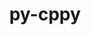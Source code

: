 ---
title: "py-cppy"
layout: cache
categories: [package, develop]
meta: {"compilers": ["none"], "num_specs": 208, "num_specs_by_stack": {"data-vis-sdk": 16, "e4s": 62, "e4s-neoverse-v2": 33, "e4s-oneapi": 19, "e4s-rocm-external": 16, "hep": 20, "ml-darwin-aarch64-mps": 13, "ml-linux-aarch64-cpu": 15, "ml-linux-aarch64-cuda": 15, "ml-linux-x86_64-cpu": 15, "ml-linux-x86_64-cuda": 15, "radiuss": 16, "root": 208}, "oss": ["sequoia", "ubuntu18.04", "ubuntu20.04", "ubuntu22.04", "ubuntu24.04"], "platforms": ["darwin", "linux"], "stacks": ["data-vis-sdk", "e4s", "e4s-neoverse-v2", "e4s-oneapi", "e4s-rocm-external", "hep", "ml-darwin-aarch64-mps", "ml-linux-aarch64-cpu", "ml-linux-aarch64-cuda", "ml-linux-x86_64-cpu", "ml-linux-x86_64-cuda", "radiuss", "root"], "targets": ["aarch64", "neoverse_v2", "x86_64_v3"], "versions": ["1.1.0", "1.3.1"]}
spec_details: [{"compiler": "none", "hash": "27dupq4kskm5gnoxupksv3elyabix5tz", "os": "ubuntu22.04", "platform": "linux", "size": "-", "stacks": ["e4s-neoverse-v2", "root"], "target": "neoverse_v2", "variants": ["build_system=python_pip"], "versions": ["1.3.1"]}, {"compiler": "none", "hash": "27l6kmku3tc2l7tksmfjoas2att7znhe", "os": "ubuntu18.04", "platform": "linux", "size": "-", "stacks": ["radiuss", "root"], "target": "x86_64_v3", "variants": ["build_system=python_pip"], "versions": ["1.3.1"]}, {"compiler": "none", "hash": "2ar6cr3lg24hkhb77zmqyxd6rwof3sgr", "os": "ubuntu18.04", "platform": "linux", "size": "-", "stacks": ["radiuss", "root"], "target": "x86_64_v3", "variants": ["build_system=python_pip"], "versions": ["1.3.1"]}, {"compiler": "none", "hash": "2dvgddjerc3ctq7l2qapvxd67gchqrhv", "os": "ubuntu22.04", "platform": "linux", "size": "-", "stacks": ["e4s-neoverse-v2", "root"], "target": "neoverse_v2", "variants": ["build_system=python_pip"], "versions": ["1.3.1"]}, {"compiler": "none", "hash": "2gsmem56g3t66z4tslxhv2l2tsbigd5d", "os": "ubuntu24.04", "platform": "linux", "size": "-", "stacks": ["ml-linux-aarch64-cpu", "ml-linux-aarch64-cuda", "root"], "target": "aarch64", "variants": ["build_system=python_pip"], "versions": ["1.3.1"]}, {"compiler": "none", "hash": "2zovevr4flbbx6fhwn3dku7rpg345gq5", "os": "ubuntu22.04", "platform": "linux", "size": "-", "stacks": ["e4s", "root"], "target": "x86_64_v3", "variants": ["build_system=python_pip"], "versions": ["1.3.1"]}, {"compiler": "none", "hash": "3emxtfg3246dchurxiaz4xnn676i6i7o", "os": "ubuntu24.04", "platform": "linux", "size": "-", "stacks": ["ml-linux-x86_64-cpu", "ml-linux-x86_64-cuda", "root"], "target": "x86_64_v3", "variants": ["build_system=python_pip"], "versions": ["1.3.1"]}, {"compiler": "none", "hash": "3hpwpehwxzgajioi6255mp6ddgma5qr5", "os": "ubuntu18.04", "platform": "linux", "size": "-", "stacks": ["radiuss", "root"], "target": "x86_64_v3", "variants": ["build_system=python_pip"], "versions": ["1.3.1"]}, {"compiler": "none", "hash": "3p7t734iotzaia3tu37gvhbiv6utxue7", "os": "ubuntu22.04", "platform": "linux", "size": "-", "stacks": ["e4s", "root"], "target": "x86_64_v3", "variants": ["build_system=python_pip"], "versions": ["1.3.1"]}, {"compiler": "none", "hash": "3tgy5bmv4syeyhpaguhw3kf6s5axtzba", "os": "ubuntu24.04", "platform": "linux", "size": "-", "stacks": ["ml-linux-aarch64-cpu", "ml-linux-aarch64-cuda", "root"], "target": "aarch64", "variants": ["build_system=python_pip"], "versions": ["1.3.1"]}, {"compiler": "none", "hash": "46aq4dzexmea7re7adool66oink4y2rr", "os": "ubuntu22.04", "platform": "linux", "size": "-", "stacks": ["e4s", "e4s-rocm-external", "root"], "target": "x86_64_v3", "variants": ["build_system=python_pip"], "versions": ["1.3.1"]}, {"compiler": "none", "hash": "4isib4gikjmvmgfa3kam7q5zl7bp34au", "os": "ubuntu24.04", "platform": "linux", "size": "-", "stacks": ["ml-linux-aarch64-cpu", "ml-linux-aarch64-cuda", "root"], "target": "aarch64", "variants": ["build_system=python_pip"], "versions": ["1.3.1"]}, {"compiler": "none", "hash": "4k6be6yxs5i4v4zns23rs3isl6l5tx2m", "os": "ubuntu22.04", "platform": "linux", "size": "-", "stacks": ["e4s-neoverse-v2", "root"], "target": "neoverse_v2", "variants": ["build_system=python_pip"], "versions": ["1.3.1"]}, {"compiler": "none", "hash": "4sydv6mqgbxwyovjvuhn3rc7kd5labgh", "os": "ubuntu22.04", "platform": "linux", "size": "-", "stacks": ["hep", "root"], "target": "x86_64_v3", "variants": ["build_system=python_pip"], "versions": ["1.3.1"]}, {"compiler": "none", "hash": "4wttkubebgpdolb7eym7hrqxl7xxh6z7", "os": "ubuntu22.04", "platform": "linux", "size": "-", "stacks": ["e4s", "e4s-rocm-external", "root"], "target": "x86_64_v3", "variants": ["build_system=python_pip"], "versions": ["1.3.1"]}, {"compiler": "none", "hash": "4zwz2unj3zx3zwltdbtrlogpykrg3oga", "os": "ubuntu22.04", "platform": "linux", "size": "-", "stacks": ["e4s", "root"], "target": "x86_64_v3", "variants": ["build_system=python_pip"], "versions": ["1.3.1"]}, {"compiler": "none", "hash": "533ha4mfnusvtfdk5jao7zsrh3ols37w", "os": "ubuntu22.04", "platform": "linux", "size": "-", "stacks": ["e4s", "root"], "target": "x86_64_v3", "variants": ["build_system=python_pip"], "versions": ["1.3.1"]}, {"compiler": "none", "hash": "5hsevvanz3j3hyg7wrveblw3arponblz", "os": "ubuntu22.04", "platform": "linux", "size": "-", "stacks": ["e4s-neoverse-v2", "root"], "target": "neoverse_v2", "variants": ["build_system=python_pip"], "versions": ["1.3.1"]}, {"compiler": "none", "hash": "5ifr6bb3oiwu7trqnruydwwivpouvitc", "os": "ubuntu24.04", "platform": "linux", "size": "-", "stacks": ["ml-linux-x86_64-cpu", "ml-linux-x86_64-cuda", "root"], "target": "x86_64_v3", "variants": ["build_system=python_pip"], "versions": ["1.3.1"]}, {"compiler": "none", "hash": "5rxd3kdtk6q4bzzb4xlu5wbwdboxhdnk", "os": "ubuntu22.04", "platform": "linux", "size": "-", "stacks": ["hep", "root"], "target": "x86_64_v3", "variants": ["build_system=python_pip"], "versions": ["1.3.1"]}, {"compiler": "none", "hash": "5ujoidq7ufluwkxb6szsnticcv25xlao", "os": "ubuntu22.04", "platform": "linux", "size": "-", "stacks": ["e4s-oneapi", "root"], "target": "x86_64_v3", "variants": ["build_system=python_pip"], "versions": ["1.1.0"]}, {"compiler": "none", "hash": "5vd3bvayj3w4rppkursjupxdhuebcebq", "os": "ubuntu20.04", "platform": "linux", "size": "-", "stacks": ["data-vis-sdk", "root"], "target": "x86_64_v3", "variants": ["build_system=python_pip"], "versions": ["1.3.1"]}, {"compiler": "none", "hash": "5vlmhuxnvco6wjuqhporgyg5uv4n6sdt", "os": "ubuntu22.04", "platform": "linux", "size": "-", "stacks": ["e4s-oneapi", "root"], "target": "x86_64_v3", "variants": ["build_system=python_pip"], "versions": ["1.3.1"]}, {"compiler": "none", "hash": "6aoxhqshukqcw37sgls3x6jgscg5uafe", "os": "ubuntu24.04", "platform": "linux", "size": "-", "stacks": ["ml-linux-aarch64-cpu", "ml-linux-aarch64-cuda", "root"], "target": "aarch64", "variants": ["build_system=python_pip"], "versions": ["1.3.1"]}, {"compiler": "none", "hash": "6ijq3eye6jlzmtjbcgjn5rhs6fgf7l3n", "os": "ubuntu22.04", "platform": "linux", "size": "-", "stacks": ["e4s-oneapi", "root"], "target": "x86_64_v3", "variants": ["build_system=python_pip"], "versions": ["1.1.0"]}, {"compiler": "none", "hash": "6trwe4pd7j4ywsooifighh6bjwx4ijbx", "os": "ubuntu22.04", "platform": "linux", "size": "-", "stacks": ["e4s", "root"], "target": "x86_64_v3", "variants": ["build_system=python_pip"], "versions": ["1.3.1"]}, {"compiler": "none", "hash": "6wzlxjtx6uoudlf3be735h5t2qhkc553", "os": "ubuntu22.04", "platform": "linux", "size": "-", "stacks": ["e4s-neoverse-v2", "root"], "target": "neoverse_v2", "variants": ["build_system=python_pip"], "versions": ["1.3.1"]}, {"compiler": "none", "hash": "7rcbvcud6xhipgcn2n4zsms4tskut3z3", "os": "ubuntu24.04", "platform": "linux", "size": "-", "stacks": ["ml-linux-aarch64-cpu", "ml-linux-aarch64-cuda", "root"], "target": "aarch64", "variants": ["build_system=python_pip"], "versions": ["1.3.1"]}, {"compiler": "none", "hash": "7sr3twu5mr2iscsigtcuqrmzbrqbqqon", "os": "ubuntu24.04", "platform": "linux", "size": "-", "stacks": ["ml-linux-x86_64-cpu", "ml-linux-x86_64-cuda", "root"], "target": "x86_64_v3", "variants": ["build_system=python_pip"], "versions": ["1.3.1"]}, {"compiler": "none", "hash": "7sv35aqhej5yi4ehokburb3fdgixmar7", "os": "ubuntu20.04", "platform": "linux", "size": "-", "stacks": ["data-vis-sdk", "root"], "target": "x86_64_v3", "variants": ["build_system=python_pip"], "versions": ["1.3.1"]}, {"compiler": "none", "hash": "7xemqd3c3rfgx3nvi33e5xp4hqy464ck", "os": "ubuntu20.04", "platform": "linux", "size": "-", "stacks": ["data-vis-sdk", "root"], "target": "x86_64_v3", "variants": ["build_system=python_pip"], "versions": ["1.3.1"]}, {"compiler": "none", "hash": "7znjlv6byhu26athylfvkrnpicig6mt3", "os": "ubuntu20.04", "platform": "linux", "size": "-", "stacks": ["data-vis-sdk", "root"], "target": "x86_64_v3", "variants": ["build_system=python_pip"], "versions": ["1.3.1"]}, {"compiler": "none", "hash": "a4c6rwewwja2gjph5fmnrx6arzztexrq", "os": "sequoia", "platform": "darwin", "size": "-", "stacks": ["ml-darwin-aarch64-mps", "root"], "target": "aarch64", "variants": ["build_system=python_pip"], "versions": ["1.3.1"]}, {"compiler": "none", "hash": "adbozxfwlsyqul6u3ju3g3cnh2ow62cz", "os": "ubuntu24.04", "platform": "linux", "size": "-", "stacks": ["ml-linux-x86_64-cpu", "ml-linux-x86_64-cuda", "root"], "target": "x86_64_v3", "variants": ["build_system=python_pip"], "versions": ["1.3.1"]}, {"compiler": "none", "hash": "ae7stflvenzx33ibd6jbka75xxmgphjl", "os": "ubuntu22.04", "platform": "linux", "size": "-", "stacks": ["e4s", "root"], "target": "x86_64_v3", "variants": ["build_system=python_pip"], "versions": ["1.3.1"]}, {"compiler": "none", "hash": "aetdodeocqauchrmleu2uxv3blh4ckj4", "os": "sequoia", "platform": "darwin", "size": "-", "stacks": ["ml-darwin-aarch64-mps", "root"], "target": "aarch64", "variants": ["build_system=python_pip"], "versions": ["1.3.1"]}, {"compiler": "none", "hash": "afmzpdqhlwsjjt2elyt7xdlzewpnc2di", "os": "ubuntu22.04", "platform": "linux", "size": "-", "stacks": ["e4s-neoverse-v2", "root"], "target": "neoverse_v2", "variants": ["build_system=python_pip"], "versions": ["1.3.1"]}, {"compiler": "none", "hash": "ahsviajhnwfiz677r2q4ibfxyhxaqmsh", "os": "ubuntu24.04", "platform": "linux", "size": "-", "stacks": ["ml-linux-x86_64-cpu", "ml-linux-x86_64-cuda", "root"], "target": "x86_64_v3", "variants": ["build_system=python_pip"], "versions": ["1.3.1"]}, {"compiler": "none", "hash": "aivc3jytsjft66h3elaco426v4343zib", "os": "ubuntu22.04", "platform": "linux", "size": "-", "stacks": ["e4s-neoverse-v2", "root"], "target": "neoverse_v2", "variants": ["build_system=python_pip"], "versions": ["1.3.1"]}, {"compiler": "none", "hash": "ajchowlihipxiwcevzhvughn4hshwtgt", "os": "ubuntu22.04", "platform": "linux", "size": "-", "stacks": ["hep", "root"], "target": "x86_64_v3", "variants": ["build_system=python_pip"], "versions": ["1.3.1"]}, {"compiler": "none", "hash": "akvyau25vl3vhxhl3qc5jin44gcfepef", "os": "ubuntu22.04", "platform": "linux", "size": "-", "stacks": ["e4s", "root"], "target": "x86_64_v3", "variants": ["build_system=python_pip"], "versions": ["1.3.1"]}, {"compiler": "none", "hash": "apfzhak5c6a4ycqjas6yotmngxljlzrm", "os": "ubuntu22.04", "platform": "linux", "size": "-", "stacks": ["hep", "root"], "target": "x86_64_v3", "variants": ["build_system=python_pip"], "versions": ["1.3.1"]}, {"compiler": "none", "hash": "atljftvrom6325fkheqca72anlj4aslv", "os": "ubuntu22.04", "platform": "linux", "size": "-", "stacks": ["hep", "root"], "target": "x86_64_v3", "variants": ["build_system=python_pip"], "versions": ["1.3.1"]}, {"compiler": "none", "hash": "b4rjwwyqhpame5kmyaxgfczuqcobrkzq", "os": "ubuntu22.04", "platform": "linux", "size": "-", "stacks": ["e4s-oneapi", "root"], "target": "x86_64_v3", "variants": ["build_system=python_pip"], "versions": ["1.3.1"]}, {"compiler": "none", "hash": "banvfy553n3rnoz2w6o2tdheylzq3uoc", "os": "ubuntu22.04", "platform": "linux", "size": "-", "stacks": ["e4s", "root"], "target": "x86_64_v3", "variants": ["build_system=python_pip"], "versions": ["1.3.1"]}, {"compiler": "none", "hash": "bihwzjcz7bbiufuldhlmo5bmwpa6zivv", "os": "ubuntu20.04", "platform": "linux", "size": "-", "stacks": ["data-vis-sdk", "root"], "target": "x86_64_v3", "variants": ["build_system=python_pip"], "versions": ["1.3.1"]}, {"compiler": "none", "hash": "bilbhtoa5qckmttntev42nmpeila27ut", "os": "ubuntu22.04", "platform": "linux", "size": "-", "stacks": ["e4s", "root"], "target": "x86_64_v3", "variants": ["build_system=python_pip"], "versions": ["1.3.1"]}, {"compiler": "none", "hash": "btb3ztgvh2kxtgxgbswfoxzitgwune3m", "os": "ubuntu22.04", "platform": "linux", "size": "-", "stacks": ["e4s-oneapi", "root"], "target": "x86_64_v3", "variants": ["build_system=python_pip"], "versions": ["1.3.1"]}, {"compiler": "none", "hash": "busfaslsfuvynjomyb4jz4oinbjxcfx4", "os": "ubuntu24.04", "platform": "linux", "size": "-", "stacks": ["ml-linux-x86_64-cpu", "ml-linux-x86_64-cuda", "root"], "target": "x86_64_v3", "variants": ["build_system=python_pip"], "versions": ["1.3.1"]}, {"compiler": "none", "hash": "bvmgepwfzj5ku7hi3xk3ovrmd7yjap3e", "os": "ubuntu18.04", "platform": "linux", "size": "-", "stacks": ["radiuss", "root"], "target": "x86_64_v3", "variants": ["build_system=python_pip"], "versions": ["1.3.1"]}, {"compiler": "none", "hash": "c3p2sbm23526uqbmxzttrbhenofpy3mp", "os": "ubuntu22.04", "platform": "linux", "size": "-", "stacks": ["e4s-neoverse-v2", "root"], "target": "neoverse_v2", "variants": ["build_system=python_pip"], "versions": ["1.3.1"]}, {"compiler": "none", "hash": "c3tdjxp5x3piv4jvwnexth2fek6577rz", "os": "ubuntu22.04", "platform": "linux", "size": "-", "stacks": ["e4s-oneapi", "root"], "target": "x86_64_v3", "variants": ["build_system=python_pip"], "versions": ["1.1.0"]}, {"compiler": "none", "hash": "c5fnp5c33ohjpn7jn55l47akjrrogv7u", "os": "ubuntu22.04", "platform": "linux", "size": "-", "stacks": ["e4s", "root"], "target": "x86_64_v3", "variants": ["build_system=python_pip"], "versions": ["1.3.1"]}, {"compiler": "none", "hash": "c6sw2o3urbysp3vgmn4bfwpul62r2he4", "os": "ubuntu24.04", "platform": "linux", "size": "-", "stacks": ["ml-linux-x86_64-cpu", "ml-linux-x86_64-cuda", "root"], "target": "x86_64_v3", "variants": ["build_system=python_pip"], "versions": ["1.3.1"]}, {"compiler": "none", "hash": "ce6j37ztwyqg5dxfazt5hqorp6x6uc56", "os": "ubuntu22.04", "platform": "linux", "size": "-", "stacks": ["e4s-neoverse-v2", "root"], "target": "neoverse_v2", "variants": ["build_system=python_pip"], "versions": ["1.3.1"]}, {"compiler": "none", "hash": "cglja3lcvxvp6f3xojzvepb6athfrkao", "os": "ubuntu22.04", "platform": "linux", "size": "-", "stacks": ["e4s", "root"], "target": "x86_64_v3", "variants": ["build_system=python_pip"], "versions": ["1.3.1"]}, {"compiler": "none", "hash": "cjdetcxbssikjef5ydiqwla72whkac64", "os": "ubuntu24.04", "platform": "linux", "size": "-", "stacks": ["ml-linux-x86_64-cpu", "ml-linux-x86_64-cuda", "root"], "target": "x86_64_v3", "variants": ["build_system=python_pip"], "versions": ["1.3.1"]}, {"compiler": "none", "hash": "cjhymmx2dllfdwsohe6h5nm7sctqjigr", "os": "ubuntu18.04", "platform": "linux", "size": "-", "stacks": ["radiuss", "root"], "target": "x86_64_v3", "variants": ["build_system=python_pip"], "versions": ["1.3.1"]}, {"compiler": "none", "hash": "cpt4gs5jw23cpwizr4iqqlwh6p3osgj2", "os": "ubuntu22.04", "platform": "linux", "size": "-", "stacks": ["hep", "root"], "target": "x86_64_v3", "variants": ["build_system=python_pip"], "versions": ["1.3.1"]}, {"compiler": "none", "hash": "cstesekptke5fxwgexem7x4nhvv3tmga", "os": "ubuntu18.04", "platform": "linux", "size": "-", "stacks": ["radiuss", "root"], "target": "x86_64_v3", "variants": ["build_system=python_pip"], "versions": ["1.3.1"]}, {"compiler": "none", "hash": "cu4ou7gtua6e5bsgbecggyjxz6ycmqkd", "os": "ubuntu22.04", "platform": "linux", "size": "-", "stacks": ["e4s", "root"], "target": "x86_64_v3", "variants": ["build_system=python_pip"], "versions": ["1.3.1"]}, {"compiler": "none", "hash": "cvx5cooc74ybnwwuxmijpjx6xkv7fzw6", "os": "ubuntu22.04", "platform": "linux", "size": "-", "stacks": ["e4s", "e4s-rocm-external", "root"], "target": "x86_64_v3", "variants": ["build_system=python_pip"], "versions": ["1.3.1"]}, {"compiler": "none", "hash": "d27r2pcjkzdxi2n4dty73enrul3trwg6", "os": "sequoia", "platform": "darwin", "size": "-", "stacks": ["ml-darwin-aarch64-mps", "root"], "target": "aarch64", "variants": ["build_system=python_pip"], "versions": ["1.3.1"]}, {"compiler": "none", "hash": "ddir3neqdo7pmzkvovn23nf3tmhdttq5", "os": "ubuntu22.04", "platform": "linux", "size": "-", "stacks": ["e4s", "root"], "target": "x86_64_v3", "variants": ["build_system=python_pip"], "versions": ["1.3.1"]}, {"compiler": "none", "hash": "dgygjtx6dallpxwuwozndshd4idemzym", "os": "ubuntu22.04", "platform": "linux", "size": "-", "stacks": ["e4s", "root"], "target": "x86_64_v3", "variants": ["build_system=python_pip"], "versions": ["1.3.1"]}, {"compiler": "none", "hash": "dhruc3u3j5wkcbh4is2r6io7de2f4rfo", "os": "ubuntu22.04", "platform": "linux", "size": "-", "stacks": ["e4s", "e4s-rocm-external", "root"], "target": "x86_64_v3", "variants": ["build_system=python_pip"], "versions": ["1.3.1"]}, {"compiler": "none", "hash": "dkjloaorqqiyzliifouisfb4njqdlfmd", "os": "ubuntu22.04", "platform": "linux", "size": "-", "stacks": ["e4s-neoverse-v2", "root"], "target": "neoverse_v2", "variants": ["build_system=python_pip"], "versions": ["1.3.1"]}, {"compiler": "none", "hash": "dohbufjdl5tluihszq7hyu4sklgghd5n", "os": "ubuntu22.04", "platform": "linux", "size": "-", "stacks": ["e4s", "root"], "target": "x86_64_v3", "variants": ["build_system=python_pip"], "versions": ["1.3.1"]}, {"compiler": "none", "hash": "dq2bazxf47o5h6bssieiskzpciswrgu4", "os": "ubuntu22.04", "platform": "linux", "size": "-", "stacks": ["e4s-neoverse-v2", "root"], "target": "neoverse_v2", "variants": ["build_system=python_pip"], "versions": ["1.3.1"]}, {"compiler": "none", "hash": "dr2eb3p4umw4easxh6mw2memu2qr2ksg", "os": "ubuntu22.04", "platform": "linux", "size": "-", "stacks": ["e4s-neoverse-v2", "root"], "target": "neoverse_v2", "variants": ["build_system=python_pip"], "versions": ["1.3.1"]}, {"compiler": "none", "hash": "e43ogchcfghoy25wzhivmuak3xnwphyh", "os": "ubuntu18.04", "platform": "linux", "size": "-", "stacks": ["radiuss", "root"], "target": "x86_64_v3", "variants": ["build_system=python_pip"], "versions": ["1.3.1"]}, {"compiler": "none", "hash": "e7v4uyhbxivikqexaxvkd3jehjkjd6t4", "os": "ubuntu22.04", "platform": "linux", "size": "-", "stacks": ["e4s", "root"], "target": "x86_64_v3", "variants": ["build_system=python_pip"], "versions": ["1.3.1"]}, {"compiler": "none", "hash": "ehduj3dyerklhz5nlccmg33g4oidl2z4", "os": "ubuntu22.04", "platform": "linux", "size": "-", "stacks": ["e4s", "root"], "target": "x86_64_v3", "variants": ["build_system=python_pip"], "versions": ["1.3.1"]}, {"compiler": "none", "hash": "elpsq5cduxa55gwyod36p3duk7ksyl6h", "os": "ubuntu22.04", "platform": "linux", "size": "-", "stacks": ["e4s", "e4s-rocm-external", "root"], "target": "x86_64_v3", "variants": ["build_system=python_pip"], "versions": ["1.3.1"]}, {"compiler": "none", "hash": "emv4nzndmaajt6rfzfrmshjxntilmflp", "os": "ubuntu22.04", "platform": "linux", "size": "-", "stacks": ["e4s-neoverse-v2", "root"], "target": "neoverse_v2", "variants": ["build_system=python_pip"], "versions": ["1.3.1"]}, {"compiler": "none", "hash": "eq3jvaoio3kwbpc7l2fcqllj5xxmmupk", "os": "ubuntu22.04", "platform": "linux", "size": "-", "stacks": ["e4s-oneapi", "root"], "target": "x86_64_v3", "variants": ["build_system=python_pip"], "versions": ["1.3.1"]}, {"compiler": "none", "hash": "eq5swwegcqrrtny6eoynngms5m7s7mjx", "os": "ubuntu22.04", "platform": "linux", "size": "-", "stacks": ["hep", "root"], "target": "x86_64_v3", "variants": ["build_system=python_pip"], "versions": ["1.3.1"]}, {"compiler": "none", "hash": "ewim6gfvbumxedvrs2mvzvkbttchxojx", "os": "ubuntu22.04", "platform": "linux", "size": "-", "stacks": ["e4s-oneapi", "root"], "target": "x86_64_v3", "variants": ["build_system=python_pip"], "versions": ["1.1.0"]}, {"compiler": "none", "hash": "fbdtctvpdrips4y34mi263ebgegzshcq", "os": "sequoia", "platform": "darwin", "size": "-", "stacks": ["ml-darwin-aarch64-mps", "root"], "target": "aarch64", "variants": ["build_system=python_pip"], "versions": ["1.3.1"]}, {"compiler": "none", "hash": "fthwu44qlwddrf354zpa2mcbvvh4m5cf", "os": "ubuntu22.04", "platform": "linux", "size": "-", "stacks": ["e4s", "root"], "target": "x86_64_v3", "variants": ["build_system=python_pip"], "versions": ["1.3.1"]}, {"compiler": "none", "hash": "ftkx4isyfl7qh7gq6fqbxx6spgzusfwz", "os": "ubuntu22.04", "platform": "linux", "size": "-", "stacks": ["e4s", "root"], "target": "x86_64_v3", "variants": ["build_system=python_pip"], "versions": ["1.3.1"]}, {"compiler": "none", "hash": "fway64ad5zd32hnrs2pletuvhe2n3vgv", "os": "ubuntu20.04", "platform": "linux", "size": "-", "stacks": ["data-vis-sdk", "root"], "target": "x86_64_v3", "variants": ["build_system=python_pip"], "versions": ["1.3.1"]}, {"compiler": "none", "hash": "fx3nmkt42whuerpg7cvrvqa3tvedvoa4", "os": "ubuntu24.04", "platform": "linux", "size": "-", "stacks": ["ml-linux-aarch64-cpu", "ml-linux-aarch64-cuda", "root"], "target": "aarch64", "variants": ["build_system=python_pip"], "versions": ["1.3.1"]}, {"compiler": "none", "hash": "g3mraumfa2uvs32oze2klxfkocloxi3w", "os": "ubuntu22.04", "platform": "linux", "size": "-", "stacks": ["e4s-neoverse-v2", "root"], "target": "neoverse_v2", "variants": ["build_system=python_pip"], "versions": ["1.3.1"]}, {"compiler": "none", "hash": "geuwkvxrptgqicouc6hxlkvj225mt4qd", "os": "ubuntu22.04", "platform": "linux", "size": "-", "stacks": ["e4s", "root"], "target": "x86_64_v3", "variants": ["build_system=python_pip"], "versions": ["1.3.1"]}, {"compiler": "none", "hash": "gjv5apga6fxfyuwfla554srxgo5xjj42", "os": "sequoia", "platform": "darwin", "size": "-", "stacks": ["ml-darwin-aarch64-mps", "root"], "target": "aarch64", "variants": ["build_system=python_pip"], "versions": ["1.3.1"]}, {"compiler": "none", "hash": "gk3wzu5b7g5zficq4rvrr6bi47qwel5j", "os": "sequoia", "platform": "darwin", "size": "-", "stacks": ["ml-darwin-aarch64-mps", "root"], "target": "aarch64", "variants": ["build_system=python_pip"], "versions": ["1.3.1"]}, {"compiler": "none", "hash": "glhi4qvb4wgt65xvd55vcl77ts7pt3lb", "os": "ubuntu24.04", "platform": "linux", "size": "-", "stacks": ["ml-linux-x86_64-cpu", "ml-linux-x86_64-cuda", "root"], "target": "x86_64_v3", "variants": ["build_system=python_pip"], "versions": ["1.3.1"]}, {"compiler": "none", "hash": "goul4c3esg52t2uvywv6dgrwh4tjs2hh", "os": "ubuntu22.04", "platform": "linux", "size": "-", "stacks": ["e4s-neoverse-v2", "root"], "target": "neoverse_v2", "variants": ["build_system=python_pip"], "versions": ["1.3.1"]}, {"compiler": "none", "hash": "gqifebpwxwzuethbhoz7d4vm5vzlnb32", "os": "ubuntu22.04", "platform": "linux", "size": "-", "stacks": ["e4s", "root"], "target": "x86_64_v3", "variants": ["build_system=python_pip"], "versions": ["1.3.1"]}, {"compiler": "none", "hash": "gubukasvz6n733xqlbqymm6rszk4ifjt", "os": "ubuntu22.04", "platform": "linux", "size": "-", "stacks": ["e4s-oneapi", "root"], "target": "x86_64_v3", "variants": ["build_system=python_pip"], "versions": ["1.1.0"]}, {"compiler": "none", "hash": "gwnfu2rdm72ihv47e4qetwt5rfbxd7bu", "os": "ubuntu22.04", "platform": "linux", "size": "-", "stacks": ["e4s", "e4s-rocm-external", "root"], "target": "x86_64_v3", "variants": ["build_system=python_pip"], "versions": ["1.3.1"]}, {"compiler": "none", "hash": "gxc3endwmkg6tsbrj2id7zelnwnoednu", "os": "ubuntu20.04", "platform": "linux", "size": "-", "stacks": ["data-vis-sdk", "root"], "target": "x86_64_v3", "variants": ["build_system=python_pip"], "versions": ["1.3.1"]}, {"compiler": "none", "hash": "haarehwlludnyzudolsvhv4nqjkswwvk", "os": "ubuntu18.04", "platform": "linux", "size": "-", "stacks": ["radiuss", "root"], "target": "x86_64_v3", "variants": ["build_system=python_pip"], "versions": ["1.3.1"]}, {"compiler": "none", "hash": "hbfk22zvknebyhjcz3xuuuxyrdfdloly", "os": "ubuntu18.04", "platform": "linux", "size": "-", "stacks": ["radiuss", "root"], "target": "x86_64_v3", "variants": ["build_system=python_pip"], "versions": ["1.3.1"]}, {"compiler": "none", "hash": "hpzw4hd4msyck5pqjlc5tcb5hbltt3g3", "os": "ubuntu22.04", "platform": "linux", "size": "-", "stacks": ["e4s", "e4s-rocm-external", "root"], "target": "x86_64_v3", "variants": ["build_system=python_pip"], "versions": ["1.3.1"]}, {"compiler": "none", "hash": "i2p75xbcnlkoy553a5acyaxv4v7npybw", "os": "sequoia", "platform": "darwin", "size": "-", "stacks": ["ml-darwin-aarch64-mps", "root"], "target": "aarch64", "variants": ["build_system=python_pip"], "versions": ["1.3.1"]}, {"compiler": "none", "hash": "i4xkp6zq3ltiurdmbu7nnypjalfa35st", "os": "sequoia", "platform": "darwin", "size": "-", "stacks": ["ml-darwin-aarch64-mps", "root"], "target": "aarch64", "variants": ["build_system=python_pip"], "versions": ["1.3.1"]}, {"compiler": "none", "hash": "ib4kbs447uxvwyazws5vzzd7bgz3iy3x", "os": "ubuntu22.04", "platform": "linux", "size": "-", "stacks": ["hep", "root"], "target": "x86_64_v3", "variants": ["build_system=python_pip"], "versions": ["1.3.1"]}, {"compiler": "none", "hash": "id5uulsyf27wvu744qpolpmuarli4ztn", "os": "ubuntu22.04", "platform": "linux", "size": "-", "stacks": ["e4s", "root"], "target": "x86_64_v3", "variants": ["build_system=python_pip"], "versions": ["1.3.1"]}, {"compiler": "none", "hash": "ihbasuqnbev2n22lfxfuo432b2a7odgk", "os": "ubuntu22.04", "platform": "linux", "size": "-", "stacks": ["e4s", "root"], "target": "x86_64_v3", "variants": ["build_system=python_pip"], "versions": ["1.3.1"]}, {"compiler": "none", "hash": "ikezuqbfp7mqmso7zqpks4yzayx4uff2", "os": "ubuntu20.04", "platform": "linux", "size": "-", "stacks": ["data-vis-sdk", "root"], "target": "x86_64_v3", "variants": ["build_system=python_pip"], "versions": ["1.3.1"]}, {"compiler": "none", "hash": "inl3tczftc5dci6jp64sk2tueov7ujdf", "os": "sequoia", "platform": "darwin", "size": "-", "stacks": ["ml-darwin-aarch64-mps", "root"], "target": "aarch64", "variants": ["build_system=python_pip"], "versions": ["1.3.1"]}, {"compiler": "none", "hash": "iofigw6i43owsy6zvaafwhaqzujazovg", "os": "ubuntu22.04", "platform": "linux", "size": "-", "stacks": ["e4s", "e4s-rocm-external", "root"], "target": "x86_64_v3", "variants": ["build_system=python_pip"], "versions": ["1.3.1"]}, {"compiler": "none", "hash": "iojkzw7ijxgki4w6nfcd2efskughdhka", "os": "ubuntu24.04", "platform": "linux", "size": "-", "stacks": ["ml-linux-x86_64-cpu", "ml-linux-x86_64-cuda", "root"], "target": "x86_64_v3", "variants": ["build_system=python_pip"], "versions": ["1.3.1"]}, {"compiler": "none", "hash": "iwwqcadjpui5m27pwzhckmokkgk7w6kc", "os": "ubuntu24.04", "platform": "linux", "size": "-", "stacks": ["ml-linux-aarch64-cpu", "ml-linux-aarch64-cuda", "root"], "target": "aarch64", "variants": ["build_system=python_pip"], "versions": ["1.3.1"]}, {"compiler": "none", "hash": "izvw2ugsjyios5jisvew2offrxrr26vg", "os": "sequoia", "platform": "darwin", "size": "-", "stacks": ["ml-darwin-aarch64-mps", "root"], "target": "aarch64", "variants": ["build_system=python_pip"], "versions": ["1.3.1"]}, {"compiler": "none", "hash": "jak7xb3h2q3fcynjkvqgfklsjca74r5v", "os": "ubuntu22.04", "platform": "linux", "size": "-", "stacks": ["e4s-neoverse-v2", "root"], "target": "neoverse_v2", "variants": ["build_system=python_pip"], "versions": ["1.3.1"]}, {"compiler": "none", "hash": "jmv7w6kcfg5vnvmzjvkfprgmqxaqyiip", "os": "ubuntu20.04", "platform": "linux", "size": "-", "stacks": ["data-vis-sdk", "root"], "target": "x86_64_v3", "variants": ["build_system=python_pip"], "versions": ["1.3.1"]}, {"compiler": "none", "hash": "jpvizcqn2l3uuz3nkdolsonqp6xxcnnl", "os": "ubuntu22.04", "platform": "linux", "size": "-", "stacks": ["e4s-oneapi", "root"], "target": "x86_64_v3", "variants": ["build_system=python_pip"], "versions": ["1.3.1"]}, {"compiler": "none", "hash": "jslds45cgir73ylvqvwluk3wngpw242b", "os": "ubuntu22.04", "platform": "linux", "size": "-", "stacks": ["e4s-oneapi", "root"], "target": "x86_64_v3", "variants": ["build_system=python_pip"], "versions": ["1.1.0"]}, {"compiler": "none", "hash": "jwvkh5ra4ob2aqzmpasfnn5hewa76b2i", "os": "ubuntu24.04", "platform": "linux", "size": "-", "stacks": ["ml-linux-aarch64-cpu", "ml-linux-aarch64-cuda", "root"], "target": "aarch64", "variants": ["build_system=python_pip"], "versions": ["1.3.1"]}, {"compiler": "none", "hash": "jxndshn2npntvzvcqeyphhhbqj7ldhdy", "os": "ubuntu22.04", "platform": "linux", "size": "-", "stacks": ["hep", "root"], "target": "x86_64_v3", "variants": ["build_system=python_pip"], "versions": ["1.3.1"]}, {"compiler": "none", "hash": "jzlm24tvgqlqozvxf52ip2zql76gzodj", "os": "sequoia", "platform": "darwin", "size": "-", "stacks": ["ml-darwin-aarch64-mps", "root"], "target": "aarch64", "variants": ["build_system=python_pip"], "versions": ["1.3.1"]}, {"compiler": "none", "hash": "k35cu73p5jjyhjzp3q4gn3glydqxn5i6", "os": "ubuntu22.04", "platform": "linux", "size": "-", "stacks": ["e4s", "e4s-rocm-external", "root"], "target": "x86_64_v3", "variants": ["build_system=python_pip"], "versions": ["1.3.1"]}, {"compiler": "none", "hash": "k6wtrs5lzgzv3ybgg3sljnwnorzkdr5t", "os": "ubuntu22.04", "platform": "linux", "size": "-", "stacks": ["e4s-neoverse-v2", "root"], "target": "neoverse_v2", "variants": ["build_system=python_pip"], "versions": ["1.3.1"]}, {"compiler": "none", "hash": "ka6buzpva42kgfpetjx54wupvhnxjyol", "os": "ubuntu22.04", "platform": "linux", "size": "-", "stacks": ["hep", "root"], "target": "x86_64_v3", "variants": ["build_system=python_pip"], "versions": ["1.3.1"]}, {"compiler": "none", "hash": "kc3pyxyszin26ocb3u7socalajuclbrm", "os": "ubuntu22.04", "platform": "linux", "size": "-", "stacks": ["hep", "root"], "target": "x86_64_v3", "variants": ["build_system=python_pip"], "versions": ["1.3.1"]}, {"compiler": "none", "hash": "kmwhsalalmsubf6fcqlqnsucjwflfcbl", "os": "ubuntu18.04", "platform": "linux", "size": "-", "stacks": ["radiuss", "root"], "target": "x86_64_v3", "variants": ["build_system=python_pip"], "versions": ["1.3.1"]}, {"compiler": "none", "hash": "kq4ahtulelcu36ybrckxpy37s5hbzbgb", "os": "ubuntu22.04", "platform": "linux", "size": "-", "stacks": ["e4s-neoverse-v2", "root"], "target": "neoverse_v2", "variants": ["build_system=python_pip"], "versions": ["1.3.1"]}, {"compiler": "none", "hash": "ktunl7l3filn3jm2mshdfhqwsqmotc3t", "os": "ubuntu22.04", "platform": "linux", "size": "-", "stacks": ["e4s-neoverse-v2", "root"], "target": "neoverse_v2", "variants": ["build_system=python_pip"], "versions": ["1.3.1"]}, {"compiler": "none", "hash": "l443xeyxfpp5pecu3inyd5qqk6tu72nc", "os": "ubuntu22.04", "platform": "linux", "size": "-", "stacks": ["e4s", "root"], "target": "x86_64_v3", "variants": ["build_system=python_pip"], "versions": ["1.3.1"]}, {"compiler": "none", "hash": "l6ripbhmgunlftcy5c45ilskdw3uczms", "os": "ubuntu22.04", "platform": "linux", "size": "-", "stacks": ["e4s", "root"], "target": "x86_64_v3", "variants": ["build_system=python_pip"], "versions": ["1.3.1"]}, {"compiler": "none", "hash": "l7yawl2g22l4hkv6gwv3f4ub4l3tpvjj", "os": "ubuntu22.04", "platform": "linux", "size": "-", "stacks": ["e4s", "root"], "target": "x86_64_v3", "variants": ["build_system=python_pip"], "versions": ["1.3.1"]}, {"compiler": "none", "hash": "lab3a7utechd36fdfx26f2w2uvydgg27", "os": "ubuntu22.04", "platform": "linux", "size": "-", "stacks": ["e4s-neoverse-v2", "root"], "target": "neoverse_v2", "variants": ["build_system=python_pip"], "versions": ["1.3.1"]}, {"compiler": "none", "hash": "lgslryk3d3is5bq3gvph2wxb5lwdurhk", "os": "ubuntu22.04", "platform": "linux", "size": "-", "stacks": ["e4s", "root"], "target": "x86_64_v3", "variants": ["build_system=python_pip"], "versions": ["1.3.1"]}, {"compiler": "none", "hash": "lhpluar3yeq3yuhrwfzyz7ecrjwslw63", "os": "ubuntu20.04", "platform": "linux", "size": "-", "stacks": ["data-vis-sdk", "root"], "target": "x86_64_v3", "variants": ["build_system=python_pip"], "versions": ["1.3.1"]}, {"compiler": "none", "hash": "lswb25ykqxmmhgclfxlw23asdkvndg2u", "os": "ubuntu20.04", "platform": "linux", "size": "-", "stacks": ["data-vis-sdk", "root"], "target": "x86_64_v3", "variants": ["build_system=python_pip"], "versions": ["1.3.1"]}, {"compiler": "none", "hash": "lzhhmc5af2ewqimsst3ivqsuwvpft64m", "os": "ubuntu20.04", "platform": "linux", "size": "-", "stacks": ["data-vis-sdk", "root"], "target": "x86_64_v3", "variants": ["build_system=python_pip"], "versions": ["1.3.1"]}, {"compiler": "none", "hash": "m655objogeh5y42z6jov6xd7dave4wgb", "os": "ubuntu22.04", "platform": "linux", "size": "-", "stacks": ["e4s", "root"], "target": "x86_64_v3", "variants": ["build_system=python_pip"], "versions": ["1.3.1"]}, {"compiler": "none", "hash": "mfu4anv3k7mh35fqjrwvw53hnra3ebdy", "os": "ubuntu22.04", "platform": "linux", "size": "-", "stacks": ["e4s-oneapi", "root"], "target": "x86_64_v3", "variants": ["build_system=python_pip"], "versions": ["1.3.1"]}, {"compiler": "none", "hash": "mjdn7swzoiyrtobasz2kynjxm7zuc5jb", "os": "ubuntu22.04", "platform": "linux", "size": "-", "stacks": ["e4s-neoverse-v2", "root"], "target": "neoverse_v2", "variants": ["build_system=python_pip"], "versions": ["1.3.1"]}, {"compiler": "none", "hash": "mjtjloykbvitogdfdlh3ishmbumpcn7k", "os": "ubuntu22.04", "platform": "linux", "size": "-", "stacks": ["e4s-oneapi", "root"], "target": "x86_64_v3", "variants": ["build_system=python_pip"], "versions": ["1.1.0"]}, {"compiler": "none", "hash": "mkf7yc57wxusrqxali5ttsdwjfrwq2vy", "os": "ubuntu22.04", "platform": "linux", "size": "-", "stacks": ["hep", "root"], "target": "x86_64_v3", "variants": ["build_system=python_pip"], "versions": ["1.3.1"]}, {"compiler": "none", "hash": "mm63rpxgnras7dff7zcgcz4x57jotobk", "os": "sequoia", "platform": "darwin", "size": "-", "stacks": ["ml-darwin-aarch64-mps", "root"], "target": "aarch64", "variants": ["build_system=python_pip"], "versions": ["1.3.1"]}, {"compiler": "none", "hash": "mntht7frlraplecdo5q5yebn2oxmz72o", "os": "ubuntu18.04", "platform": "linux", "size": "-", "stacks": ["radiuss", "root"], "target": "x86_64_v3", "variants": ["build_system=python_pip"], "versions": ["1.3.1"]}, {"compiler": "none", "hash": "mx7hbbloky5zsvnf2ptinh6ufnxgphgu", "os": "ubuntu22.04", "platform": "linux", "size": "-", "stacks": ["e4s-neoverse-v2", "root"], "target": "neoverse_v2", "variants": ["build_system=python_pip"], "versions": ["1.3.1"]}, {"compiler": "none", "hash": "n3fscx4bxktnvdqfjxzq2z65y6ehrz3g", "os": "ubuntu22.04", "platform": "linux", "size": "-", "stacks": ["e4s", "root"], "target": "x86_64_v3", "variants": ["build_system=python_pip"], "versions": ["1.3.1"]}, {"compiler": "none", "hash": "n5bgaxhpoc7sded2l6fj6qhk6gjf56q7", "os": "ubuntu22.04", "platform": "linux", "size": "-", "stacks": ["e4s", "root"], "target": "x86_64_v3", "variants": ["build_system=python_pip"], "versions": ["1.3.1"]}, {"compiler": "none", "hash": "njtxpeh2sqzhfevfj5w35vasxcopg2s5", "os": "ubuntu22.04", "platform": "linux", "size": "-", "stacks": ["e4s", "root"], "target": "x86_64_v3", "variants": ["build_system=python_pip"], "versions": ["1.3.1"]}, {"compiler": "none", "hash": "npwvspbihubifkteonho44zoosv5j3cp", "os": "ubuntu22.04", "platform": "linux", "size": "-", "stacks": ["e4s-neoverse-v2", "root"], "target": "neoverse_v2", "variants": ["build_system=python_pip"], "versions": ["1.3.1"]}, {"compiler": "none", "hash": "nslwb2fsp2eyza3mw3axxjyxitfpm5cl", "os": "ubuntu22.04", "platform": "linux", "size": "-", "stacks": ["hep", "root"], "target": "x86_64_v3", "variants": ["build_system=python_pip"], "versions": ["1.3.1"]}, {"compiler": "none", "hash": "o4ttuob3e34mfcn7dvvoq6lvuyiwazem", "os": "ubuntu18.04", "platform": "linux", "size": "-", "stacks": ["radiuss", "root"], "target": "x86_64_v3", "variants": ["build_system=python_pip"], "versions": ["1.3.1"]}, {"compiler": "none", "hash": "oaikhpakpelmsmx7iwm5bevyemblbthu", "os": "ubuntu22.04", "platform": "linux", "size": "-", "stacks": ["e4s", "e4s-rocm-external", "root"], "target": "x86_64_v3", "variants": ["build_system=python_pip"], "versions": ["1.3.1"]}, {"compiler": "none", "hash": "oav5jjqe57srgmqjsi65saxw4tjdaf5q", "os": "ubuntu24.04", "platform": "linux", "size": "-", "stacks": ["ml-linux-aarch64-cpu", "ml-linux-aarch64-cuda", "root"], "target": "aarch64", "variants": ["build_system=python_pip"], "versions": ["1.3.1"]}, {"compiler": "none", "hash": "oro6ilgphohll375uhv7a34kxkvvg2wg", "os": "ubuntu22.04", "platform": "linux", "size": "-", "stacks": ["hep", "root"], "target": "x86_64_v3", "variants": ["build_system=python_pip"], "versions": ["1.3.1"]}, {"compiler": "none", "hash": "paz4yqsecm2kj6d76pbc3adxallugnhv", "os": "ubuntu22.04", "platform": "linux", "size": "-", "stacks": ["e4s", "root"], "target": "x86_64_v3", "variants": ["build_system=python_pip"], "versions": ["1.3.1"]}, {"compiler": "none", "hash": "pereig5pdjfofdntdscbsnfqpafbpvzh", "os": "ubuntu22.04", "platform": "linux", "size": "-", "stacks": ["e4s", "root"], "target": "x86_64_v3", "variants": ["build_system=python_pip"], "versions": ["1.3.1"]}, {"compiler": "none", "hash": "ph6tr7xwhgxnlsoywjaxczsjcgukg7ud", "os": "ubuntu22.04", "platform": "linux", "size": "-", "stacks": ["e4s-neoverse-v2", "root"], "target": "neoverse_v2", "variants": ["build_system=python_pip"], "versions": ["1.3.1"]}, {"compiler": "none", "hash": "pou7yw67axtsfh3fdl6t7wwzxgeykyde", "os": "sequoia", "platform": "darwin", "size": "-", "stacks": ["ml-darwin-aarch64-mps", "root"], "target": "aarch64", "variants": ["build_system=python_pip"], "versions": ["1.3.1"]}, {"compiler": "none", "hash": "ppj3a4bleq4skn6br3qrkrbjop6ihfkf", "os": "ubuntu22.04", "platform": "linux", "size": "-", "stacks": ["e4s-oneapi", "root"], "target": "x86_64_v3", "variants": ["build_system=python_pip"], "versions": ["1.1.0"]}, {"compiler": "none", "hash": "ps5gh6wqxdyqfrpyrkdlx4uw2v6komec", "os": "ubuntu20.04", "platform": "linux", "size": "-", "stacks": ["data-vis-sdk", "root"], "target": "x86_64_v3", "variants": ["build_system=python_pip"], "versions": ["1.3.1"]}, {"compiler": "none", "hash": "pwfcda4vovrh3yt3b67vnjgk5lg3afzn", "os": "ubuntu22.04", "platform": "linux", "size": "-", "stacks": ["e4s", "root"], "target": "x86_64_v3", "variants": ["build_system=python_pip"], "versions": ["1.3.1"]}, {"compiler": "none", "hash": "pwnijpoxkvnyio3v3lgimtgisxl3gswq", "os": "ubuntu22.04", "platform": "linux", "size": "-", "stacks": ["e4s", "root"], "target": "x86_64_v3", "variants": ["build_system=python_pip"], "versions": ["1.3.1"]}, {"compiler": "none", "hash": "pxxjmngy3vdsvy2ocicrvoycbnjiguo4", "os": "ubuntu24.04", "platform": "linux", "size": "-", "stacks": ["ml-linux-aarch64-cpu", "ml-linux-aarch64-cuda", "root"], "target": "aarch64", "variants": ["build_system=python_pip"], "versions": ["1.3.1"]}, {"compiler": "none", "hash": "q2byg7tyaz5s7dm6vg7cjl4k2vuos2jx", "os": "ubuntu22.04", "platform": "linux", "size": "-", "stacks": ["e4s-neoverse-v2", "root"], "target": "neoverse_v2", "variants": ["build_system=python_pip"], "versions": ["1.3.1"]}, {"compiler": "none", "hash": "q4e37uwgio4ructaour7lhsip43yj2mo", "os": "ubuntu24.04", "platform": "linux", "size": "-", "stacks": ["ml-linux-x86_64-cpu", "ml-linux-x86_64-cuda", "root"], "target": "x86_64_v3", "variants": ["build_system=python_pip"], "versions": ["1.3.1"]}, {"compiler": "none", "hash": "q4vxbnnnkcgxva4ewppgrbkxccufgvdl", "os": "ubuntu22.04", "platform": "linux", "size": "-", "stacks": ["hep", "root"], "target": "x86_64_v3", "variants": ["build_system=python_pip"], "versions": ["1.3.1"]}, {"compiler": "none", "hash": "quxz2jmxzwba4iejbwmhjjbnygp72irq", "os": "ubuntu22.04", "platform": "linux", "size": "-", "stacks": ["hep", "root"], "target": "x86_64_v3", "variants": ["build_system=python_pip"], "versions": ["1.3.1"]}, {"compiler": "none", "hash": "qwpcarmqbfpixws6tbmc6zuj3hn2evnk", "os": "ubuntu22.04", "platform": "linux", "size": "-", "stacks": ["e4s-neoverse-v2", "root"], "target": "neoverse_v2", "variants": ["build_system=python_pip"], "versions": ["1.3.1"]}, {"compiler": "none", "hash": "reyfus5khbbtvacbvdmwhzgolu3qbqwe", "os": "ubuntu20.04", "platform": "linux", "size": "-", "stacks": ["data-vis-sdk", "root"], "target": "x86_64_v3", "variants": ["build_system=python_pip"], "versions": ["1.3.1"]}, {"compiler": "none", "hash": "rmzllp6hcnsuflxltszl7k6eadckqlm5", "os": "ubuntu22.04", "platform": "linux", "size": "-", "stacks": ["e4s", "root"], "target": "x86_64_v3", "variants": ["build_system=python_pip"], "versions": ["1.3.1"]}, {"compiler": "none", "hash": "rnsxgg2glzz6otq7wiqlteluzeaahc4d", "os": "ubuntu24.04", "platform": "linux", "size": "-", "stacks": ["ml-linux-aarch64-cpu", "ml-linux-aarch64-cuda", "root"], "target": "aarch64", "variants": ["build_system=python_pip"], "versions": ["1.3.1"]}, {"compiler": "none", "hash": "rpoivwoh62qn2k54uw7esup6zm6igl55", "os": "ubuntu22.04", "platform": "linux", "size": "-", "stacks": ["e4s", "root"], "target": "x86_64_v3", "variants": ["build_system=python_pip"], "versions": ["1.3.1"]}, {"compiler": "none", "hash": "rrum3255shxxui4irzgsnslkq3y7k7af", "os": "ubuntu22.04", "platform": "linux", "size": "-", "stacks": ["e4s-neoverse-v2", "root"], "target": "neoverse_v2", "variants": ["build_system=python_pip"], "versions": ["1.3.1"]}, {"compiler": "none", "hash": "rurmd7atshc2db7nnzjtuuiixflppp67", "os": "ubuntu22.04", "platform": "linux", "size": "-", "stacks": ["e4s-neoverse-v2", "root"], "target": "neoverse_v2", "variants": ["build_system=python_pip"], "versions": ["1.3.1"]}, {"compiler": "none", "hash": "soduazpkofksoo6kso6rits3mhovpufe", "os": "ubuntu22.04", "platform": "linux", "size": "-", "stacks": ["hep", "root"], "target": "x86_64_v3", "variants": ["build_system=python_pip"], "versions": ["1.3.1"]}, {"compiler": "none", "hash": "soldmmdwroblywl7pgrb4ztqmpxhvoq4", "os": "ubuntu18.04", "platform": "linux", "size": "-", "stacks": ["radiuss", "root"], "target": "x86_64_v3", "variants": ["build_system=python_pip"], "versions": ["1.3.1"]}, {"compiler": "none", "hash": "t4m7evt3fupv2cw6reeaygtymjsj6bl6", "os": "ubuntu22.04", "platform": "linux", "size": "-", "stacks": ["e4s", "root"], "target": "x86_64_v3", "variants": ["build_system=python_pip"], "versions": ["1.3.1"]}, {"compiler": "none", "hash": "t5ib6rf5nbqz6z7vndn4gmvmh3coymuj", "os": "ubuntu22.04", "platform": "linux", "size": "-", "stacks": ["e4s", "e4s-rocm-external", "root"], "target": "x86_64_v3", "variants": ["build_system=python_pip"], "versions": ["1.3.1"]}, {"compiler": "none", "hash": "tdujbriye7xspzbqa5u6ij22p7uu2pxd", "os": "ubuntu22.04", "platform": "linux", "size": "-", "stacks": ["e4s", "e4s-rocm-external", "root"], "target": "x86_64_v3", "variants": ["build_system=python_pip"], "versions": ["1.3.1"]}, {"compiler": "none", "hash": "tvgrouj5peehbg3frg6g4d4eewla5ut7", "os": "ubuntu24.04", "platform": "linux", "size": "-", "stacks": ["ml-linux-aarch64-cpu", "ml-linux-aarch64-cuda", "root"], "target": "aarch64", "variants": ["build_system=python_pip"], "versions": ["1.3.1"]}, {"compiler": "none", "hash": "tw3pir3sbpynwjmnngyajho5xbpzywm2", "os": "ubuntu18.04", "platform": "linux", "size": "-", "stacks": ["radiuss", "root"], "target": "x86_64_v3", "variants": ["build_system=python_pip"], "versions": ["1.3.1"]}, {"compiler": "none", "hash": "twkiausmu6stihjwkrspx77hnvl4airk", "os": "ubuntu22.04", "platform": "linux", "size": "-", "stacks": ["e4s", "hep", "root"], "target": "x86_64_v3", "variants": ["build_system=python_pip"], "versions": ["1.3.1"]}, {"compiler": "none", "hash": "ueuekjv7wrcfkg2yuffmp467uavho3is", "os": "ubuntu22.04", "platform": "linux", "size": "-", "stacks": ["e4s-oneapi", "root"], "target": "x86_64_v3", "variants": ["build_system=python_pip"], "versions": ["1.1.0"]}, {"compiler": "none", "hash": "umhqpzbdbtj7zpkmel4xpyr7en3p73vt", "os": "ubuntu22.04", "platform": "linux", "size": "-", "stacks": ["e4s", "root"], "target": "x86_64_v3", "variants": ["build_system=python_pip"], "versions": ["1.3.1"]}, {"compiler": "none", "hash": "upque3ds56pdx4lct5l6ar753eew3tdp", "os": "ubuntu22.04", "platform": "linux", "size": "-", "stacks": ["e4s", "root"], "target": "x86_64_v3", "variants": ["build_system=python_pip"], "versions": ["1.3.1"]}, {"compiler": "none", "hash": "ut5aiezylbe4zzfemede4xgo6rbmbcy7", "os": "ubuntu22.04", "platform": "linux", "size": "-", "stacks": ["e4s", "root"], "target": "x86_64_v3", "variants": ["build_system=python_pip"], "versions": ["1.3.1"]}, {"compiler": "none", "hash": "uvxkehub4coddbxcoo6obl5p6mhgpnf4", "os": "ubuntu22.04", "platform": "linux", "size": "-", "stacks": ["hep", "root"], "target": "x86_64_v3", "variants": ["build_system=python_pip"], "versions": ["1.3.1"]}, {"compiler": "none", "hash": "uylevt2c5izyr5z6x7z4f475jg7c5qov", "os": "ubuntu22.04", "platform": "linux", "size": "-", "stacks": ["e4s-oneapi", "root"], "target": "x86_64_v3", "variants": ["build_system=python_pip"], "versions": ["1.3.1"]}, {"compiler": "none", "hash": "vdrbhe2mhlyhquwpcsa3cmrmy7hicnft", "os": "ubuntu24.04", "platform": "linux", "size": "-", "stacks": ["ml-linux-x86_64-cpu", "ml-linux-x86_64-cuda", "root"], "target": "x86_64_v3", "variants": ["build_system=python_pip"], "versions": ["1.3.1"]}, {"compiler": "none", "hash": "veojgkpsehpjt4nz5dc75kourqbyu5r4", "os": "ubuntu24.04", "platform": "linux", "size": "-", "stacks": ["ml-linux-x86_64-cpu", "ml-linux-x86_64-cuda", "root"], "target": "x86_64_v3", "variants": ["build_system=python_pip"], "versions": ["1.3.1"]}, {"compiler": "none", "hash": "vgncm577odrnrnhfleniz7lxlrjkee6f", "os": "ubuntu22.04", "platform": "linux", "size": "-", "stacks": ["hep", "root"], "target": "x86_64_v3", "variants": ["build_system=python_pip"], "versions": ["1.3.1"]}, {"compiler": "none", "hash": "vjvtnxcr3fb67lsar4v3dtroby27gfu6", "os": "ubuntu22.04", "platform": "linux", "size": "-", "stacks": ["e4s", "root"], "target": "x86_64_v3", "variants": ["build_system=python_pip"], "versions": ["1.3.1"]}, {"compiler": "none", "hash": "vqztwhzfdnlw3tw5yq5g2j3utn4nwxah", "os": "ubuntu24.04", "platform": "linux", "size": "-", "stacks": ["ml-linux-x86_64-cpu", "ml-linux-x86_64-cuda", "root"], "target": "x86_64_v3", "variants": ["build_system=python_pip"], "versions": ["1.3.1"]}, {"compiler": "none", "hash": "w2jatraaafkda2ktznm2zlyyvi6zypfk", "os": "ubuntu24.04", "platform": "linux", "size": "-", "stacks": ["ml-linux-aarch64-cpu", "ml-linux-aarch64-cuda", "root"], "target": "aarch64", "variants": ["build_system=python_pip"], "versions": ["1.3.1"]}, {"compiler": "none", "hash": "w5lyhczv65pkr4ocsgd5u2uwup3jhynh", "os": "ubuntu24.04", "platform": "linux", "size": "-", "stacks": ["ml-linux-aarch64-cpu", "ml-linux-aarch64-cuda", "root"], "target": "aarch64", "variants": ["build_system=python_pip"], "versions": ["1.3.1"]}, {"compiler": "none", "hash": "wapjg7jssxu6gl5j7msubsusfcaypwii", "os": "ubuntu20.04", "platform": "linux", "size": "-", "stacks": ["data-vis-sdk", "root"], "target": "x86_64_v3", "variants": ["build_system=python_pip"], "versions": ["1.3.1"]}, {"compiler": "none", "hash": "wbutfa3p2vbrxyf6yhdpubsflwoo45zt", "os": "ubuntu22.04", "platform": "linux", "size": "-", "stacks": ["e4s", "e4s-rocm-external", "root"], "target": "x86_64_v3", "variants": ["build_system=python_pip"], "versions": ["1.3.1"]}, {"compiler": "none", "hash": "whvdiqat2tbolje45k7a3lzh5xx6zn3v", "os": "ubuntu22.04", "platform": "linux", "size": "-", "stacks": ["e4s", "e4s-rocm-external", "root"], "target": "x86_64_v3", "variants": ["build_system=python_pip"], "versions": ["1.3.1"]}, {"compiler": "none", "hash": "x5wptz7hvk4ufe4mkd4qahprhhghbmy2", "os": "ubuntu22.04", "platform": "linux", "size": "-", "stacks": ["e4s-neoverse-v2", "root"], "target": "neoverse_v2", "variants": ["build_system=python_pip"], "versions": ["1.3.1"]}, {"compiler": "none", "hash": "x6vyz52quu727qvepmnunn3mkvdn5gp3", "os": "ubuntu22.04", "platform": "linux", "size": "-", "stacks": ["e4s-oneapi", "root"], "target": "x86_64_v3", "variants": ["build_system=python_pip"], "versions": ["1.3.1"]}, {"compiler": "none", "hash": "xdokedgapoj5q64kn5w4b5gl34qtipac", "os": "ubuntu24.04", "platform": "linux", "size": "-", "stacks": ["ml-linux-x86_64-cpu", "ml-linux-x86_64-cuda", "root"], "target": "x86_64_v3", "variants": ["build_system=python_pip"], "versions": ["1.3.1"]}, {"compiler": "none", "hash": "xftakk2o4hyllezuv6o34mbflo7psqyi", "os": "ubuntu22.04", "platform": "linux", "size": "-", "stacks": ["e4s-neoverse-v2", "root"], "target": "neoverse_v2", "variants": ["build_system=python_pip"], "versions": ["1.3.1"]}, {"compiler": "none", "hash": "xm2url3rm4mftenl6hb672pmonvvaeax", "os": "ubuntu22.04", "platform": "linux", "size": "-", "stacks": ["e4s-neoverse-v2", "root"], "target": "neoverse_v2", "variants": ["build_system=python_pip"], "versions": ["1.3.1"]}, {"compiler": "none", "hash": "xmhdjqcbtyc5ykad3r574lsyvvtmlg6r", "os": "ubuntu20.04", "platform": "linux", "size": "-", "stacks": ["data-vis-sdk", "root"], "target": "x86_64_v3", "variants": ["build_system=python_pip"], "versions": ["1.3.1"]}, {"compiler": "none", "hash": "xsli7aodcylcikbt34sswuvp74phl3cz", "os": "ubuntu18.04", "platform": "linux", "size": "-", "stacks": ["radiuss", "root"], "target": "x86_64_v3", "variants": ["build_system=python_pip"], "versions": ["1.3.1"]}, {"compiler": "none", "hash": "y5dvodowzim3h5lpoojwffju7ysp7wzq", "os": "ubuntu22.04", "platform": "linux", "size": "-", "stacks": ["e4s-neoverse-v2", "root"], "target": "neoverse_v2", "variants": ["build_system=python_pip"], "versions": ["1.3.1"]}, {"compiler": "none", "hash": "ydlvxo6xwo7lqhxxu3m5i3vu27hzlv2w", "os": "ubuntu22.04", "platform": "linux", "size": "-", "stacks": ["e4s", "root"], "target": "x86_64_v3", "variants": ["build_system=python_pip"], "versions": ["1.3.1"]}, {"compiler": "none", "hash": "ydnqzcydsb5rj3xqniuwgziuiswo3une", "os": "ubuntu22.04", "platform": "linux", "size": "-", "stacks": ["e4s", "root"], "target": "x86_64_v3", "variants": ["build_system=python_pip"], "versions": ["1.3.1"]}, {"compiler": "none", "hash": "yg67theh3d2a6676igact2rxk46u5iym", "os": "ubuntu22.04", "platform": "linux", "size": "-", "stacks": ["e4s", "e4s-rocm-external", "root"], "target": "x86_64_v3", "variants": ["build_system=python_pip"], "versions": ["1.3.1"]}, {"compiler": "none", "hash": "yxsd4kmiqlpl4kz4j3oifhtdmbzgukgu", "os": "ubuntu24.04", "platform": "linux", "size": "-", "stacks": ["ml-linux-aarch64-cpu", "ml-linux-aarch64-cuda", "root"], "target": "aarch64", "variants": ["build_system=python_pip"], "versions": ["1.3.1"]}, {"compiler": "none", "hash": "z3g2jyjqtwei4esvuppc4j3vrbqqfb2e", "os": "ubuntu18.04", "platform": "linux", "size": "-", "stacks": ["radiuss", "root"], "target": "x86_64_v3", "variants": ["build_system=python_pip"], "versions": ["1.3.1"]}, {"compiler": "none", "hash": "zk3njyla5i3nd6ywfjz4xxd4nebd42hk", "os": "ubuntu22.04", "platform": "linux", "size": "-", "stacks": ["e4s-neoverse-v2", "root"], "target": "neoverse_v2", "variants": ["build_system=python_pip"], "versions": ["1.3.1"]}, {"compiler": "none", "hash": "zklwkkxzn4qwv5l5s3ytcc3jbj5a7c66", "os": "ubuntu22.04", "platform": "linux", "size": "-", "stacks": ["e4s-oneapi", "root"], "target": "x86_64_v3", "variants": ["build_system=python_pip"], "versions": ["1.1.0"]}, {"compiler": "none", "hash": "zndervenitmwsa5tbigmsefrncxhs4t6", "os": "ubuntu22.04", "platform": "linux", "size": "-", "stacks": ["e4s-oneapi", "root"], "target": "x86_64_v3", "variants": ["build_system=python_pip"], "versions": ["1.3.1"]}, {"compiler": "none", "hash": "zuwkdwg6asl2z677wdmknybnlxksynww", "os": "ubuntu22.04", "platform": "linux", "size": "-", "stacks": ["e4s", "root"], "target": "x86_64_v3", "variants": ["build_system=python_pip"], "versions": ["1.3.1"]}, {"compiler": "none", "hash": "zzeuta24s3xermle5adt3tubjijf6tpa", "os": "ubuntu22.04", "platform": "linux", "size": "-", "stacks": ["e4s", "e4s-rocm-external", "root"], "target": "x86_64_v3", "variants": ["build_system=python_pip"], "versions": ["1.3.1"]}]
---